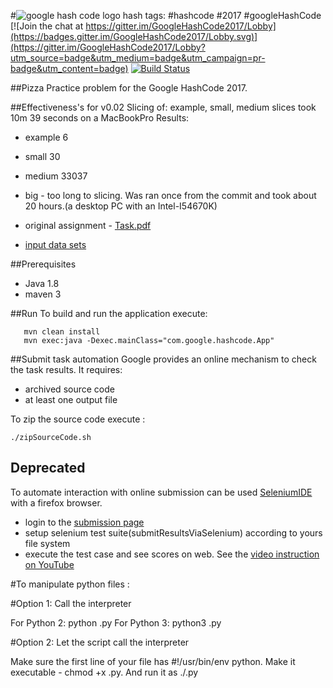 #![google hash code logo](https://www.google.com/imgres?imgurl=https%3A%2F%2Fevbdn.eventbrite.com%2Fs3-s3%2Feventlogos%2F38995506%2Fhashcodewithoutshadow.png&imgrefurl=https%3A%2F%2Fwww.eventbrite.com%2Fe%2Fgoogle-paris-code-registration-10709718055&docid=12Vjs91og8zrcM&tbnid=dMgG-HfdvOO4DM%3A&vet=1&w=479&h=95&bih=626&biw=1366&q=Google%20hash%20code%20logo&ved=0ahUKEwik-M3Lj6LSAhWDCMAKHQK8DxoQMwggKAUwBQ&iact=mrc&uact=8)
hash tags: #hashcode #2017 #googleHashCode 
[![Join the chat at https://gitter.im/GoogleHashCode2017/Lobby](https://badges.gitter.im/GoogleHashCode2017/Lobby.svg)](https://gitter.im/GoogleHashCode2017/Lobby?utm_source=badge&utm_medium=badge&utm_campaign=pr-badge&utm_content=badge)
[![Build Status](https://travis-ci.org/LyashenkoGS/GoogleHashCode2017.svg?branch=master)](https://travis-ci.org/LyashenkoGS/GoogleHashCode2017)

##Pizza
Practice problem for the Google HashCode 2017.

##Effectiveness's for v0.02
Slicing of: example, small, medium slices took  10m 39 seconds on a MacBookPro
Results:
 * example 6
 * small 30
 * medium 33037
 * big - too long to slicing. Was ran once 
 from  the commit and took about 20 hours.(a desktop PC with an Intel-I54670K)
  
 
* original assignment - [Task.pdf](./documentation/TaskDescription.pdf)
* [input data sets](./inputDataSets)

##Prerequisites

* Java 1.8
* maven 3

##Run
To build and run the application execute:
       
       mvn clean install 
       mvn exec:java -Dexec.mainClass="com.google.hashcode.App"

##Submit task automation
Google provides an online mechanism to check the task results. It requires:
* archived source code
* at least one output file

To zip the source code execute :

    ./zipSourceCode.sh
    
    
## Deprecated
To automate interaction with online submission can be used [SeleniumIDE](https://addons.mozilla.org/en-US/firefox/addon/selenium-ide/)
 with a firefox browser.
* login  to the [submission page](https://hashcodejudge.withgoogle.com/#/rounds/6553823069863936/submissions/)
* setup selenium test suite(submitResultsViaSelenium) according to yours file system 
* execute the test case and see scores on web. See the [video instruction on YouTube](https://www.youtube.com/watch?v=Wg7s3CtIeCs&feature=youtu.be)




#To manipulate python files : 

#Option 1: Call the interpreter

For Python 2: python <filename>.py
For Python 3: python3 <filename>.py

#Option 2: Let the script call the interpreter

Make sure the first line of your file has #!/usr/bin/env python.
Make it executable - chmod +x <filename>.py.
And run it as ./<filename>.py
